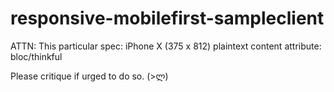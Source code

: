 # responsive-mobilefirst-sampleclient

ATTN: This particular spec: iPhone X  (375 x 812) 
plaintext content attribute: bloc/thinkful

Please critique if urged to do so. (>ლ)
